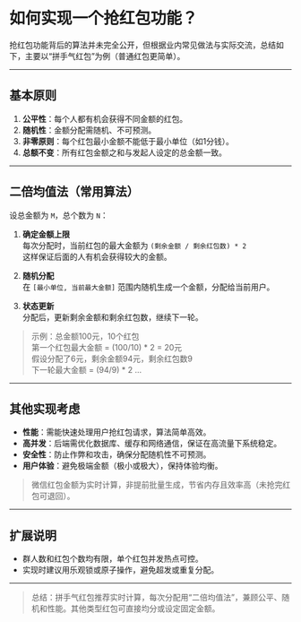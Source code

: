 # 如何实现一个抢红包功能？

抢红包功能背后的算法并未完全公开，但根据业内常见做法与实际交流，总结如下，主要以“拼手气红包”为例（普通红包更简单）。

---

## 基本原则

1. **公平性**：每个人都有机会获得不同金额的红包。
2. **随机性**：金额分配需随机、不可预测。
3. **非零原则**：每个红包最小金额不能低于最小单位（如1分钱）。
4. **总额不变**：所有红包金额之和与发起人设定的总金额一致。

---

## 二倍均值法（常用算法）

设总金额为 `M`，总个数为 `N`：

1. **确定金额上限**  
   每次分配时，当前红包的最大金额为 `(剩余金额 / 剩余红包数) * 2`  
   这样保证后面的人有机会获得较大的金额。

2. **随机分配**  
   在 `[最小单位, 当前最大金额]` 范围内随机生成一个金额，分配给当前用户。

3. **状态更新**  
   分配后，更新剩余金额和剩余红包数，继续下一轮。

> 示例：总金额100元，10个红包  
> 第一个红包最大金额 = (100/10) * 2 = 20元  
> 假设分配了6元，剩余金额94元，剩余红包数9  
> 下一轮最大金额 = (94/9) * 2 ...

---

## 其他实现考虑

- **性能**：需能快速处理用户抢红包请求，算法简单高效。
- **高并发**：后端需优化数据库、缓存和网络通信，保证在高流量下系统稳定。
- **安全性**：防止作弊和攻击，确保分配随机性不可预测。
- **用户体验**：避免极端金额（极小或极大），保持体验均衡。

> 微信红包金额为实时计算，非提前批量生成，节省内存且效率高（未抢完红包可退回）。

---

## 扩展说明

- 群人数和红包个数均有限，单个红包并发热点可控。
- 实现时建议用乐观锁或原子操作，避免超发或重复分配。

---

> 总结：拼手气红包推荐实时计算，每次分配用“二倍均值法”，兼顾公平、随机和性能。其他类型红包可直接均分或设定固定金额。